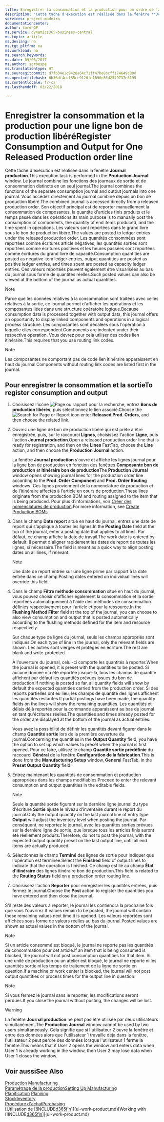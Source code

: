 ```yaml
---
title: Enregistrer la consommation et la production pour un ordre de fabrication | Microsoft Docs
description: "Cette tâche d'exécution est réalisée dans la fenêtre **Journal production**. Le journal combine les fonctions des journaux de sortie et de consommation distincts en un seul journal. Vous accédez directement au journal combiné depuis un bon de production libéré. Son objectif principal est de reporter manuellement la consommation de composantes, la quantité d'articles finis produits et le temps passé dans les opérations."
services: project-madeira
documentationcenter: 
author: SorenGP
ms.service: dynamics365-business-central
ms.topic: article
ms.devlang: na
ms.tgt_pltfrm: na
ms.workload: na
ms.search.keywords: 
ms.date: 09/06/2017
ms.author: sgroespe
ms.translationtype: HT
ms.sourcegitcommit: d7fb34e1c9428a64c71ff47be8bcff174649c00d
ms.openlocfilehash: 6b36df4ccf85ce9126fe1090e86d2549737e3195
ms.contentlocale: fr-ca
ms.lasthandoff: 03/22/2018

---
```

# <a name="register-consumption-and-output-for-one-released-production-order-line"></a><span data-ttu-id="c2026-106">Enregistrer la consommation et la production pour une ligne bon de production libéré</span><span class="sxs-lookup"><span data-stu-id="c2026-106">Register Consumption and Output for One Released Production order line</span></span>
<span data-ttu-id="c2026-107">Cette tâche d'exécution est réalisée dans la fenêtre **Journal production**.</span><span class="sxs-lookup"><span data-stu-id="c2026-107">This execution task is performed in the **Production Journal** window.</span></span> <span data-ttu-id="c2026-108">Le journal combine les fonctions des journaux de sortie et de consommation distincts en un seul journal.</span><span class="sxs-lookup"><span data-stu-id="c2026-108">The journal combines the functions of the separate consumption journal and output journals into one journal.</span></span> <span data-ttu-id="c2026-109">Vous accédez directement au journal combiné depuis un bon de production libéré.</span><span class="sxs-lookup"><span data-stu-id="c2026-109">The combined journal is accessed directly from a released production order.</span></span> <span data-ttu-id="c2026-110">Son objectif principal est de reporter manuellement la consommation de composantes, la quantité d'articles finis produits et le temps passé dans les opérations.</span><span class="sxs-lookup"><span data-stu-id="c2026-110">Its main purpose is to manually post the consumption of components, the quantity of end items produced, and the time spent in operations.</span></span> <span data-ttu-id="c2026-111">Les valeurs sont reportées dans le grand livre sous le bon de production libéré.</span><span class="sxs-lookup"><span data-stu-id="c2026-111">The values are posted to ledger entries under the released production order.</span></span> <span data-ttu-id="c2026-112">Les quantités consommées sont reportées comme écritures article négatives, les quantités sorties sont reportées comme écritures positives et les heures passées sont reportées comme écritures du grand livre de capacité.</span><span class="sxs-lookup"><span data-stu-id="c2026-112">Consumption quantities are posted as negative item ledger entries, output quantities are posted as positive ledger entries, and times spent are posted as capacity ledger entries.</span></span> <span data-ttu-id="c2026-113">Ces valeurs reportées peuvent également être visualisées au bas du journal sous forme de quantités réelles.</span><span class="sxs-lookup"><span data-stu-id="c2026-113">Such posted values can also be viewed at the bottom of the journal as actual quantities.</span></span>  

> [!NOTE]  
>  <span data-ttu-id="c2026-114">Parce que les données relatives à la consommation sont traitées avec celles relatives à la sortie, ce journal permet d'afficher les opérations et les composantes liées dans une structure opératoire logique.</span><span class="sxs-lookup"><span data-stu-id="c2026-114">Because consumption data is processed together with output data, this journal offers an opportunity to display linked components and operations in a logical process structure.</span></span> <span data-ttu-id="c2026-115">Les composantes sont décalées sous l'opération à laquelle elles correspondent.</span><span class="sxs-lookup"><span data-stu-id="c2026-115">Components are indented under their respective operation.</span></span> <span data-ttu-id="c2026-116">Vous devrez pour cela utiliser des codes lien itinéraire.</span><span class="sxs-lookup"><span data-stu-id="c2026-116">This requires that you use routing link codes.</span></span>  

> [!NOTE]  
>  <span data-ttu-id="c2026-117">Les composantes ne comportant pas de code lien itinéraire apparaissent en haut du journal.</span><span class="sxs-lookup"><span data-stu-id="c2026-117">Components without routing link codes are listed first in the journal.</span></span>  

## <a name="to-register-consumption-and-output"></a><span data-ttu-id="c2026-118">Pour enregistrer la consommation et la sortie</span><span class="sxs-lookup"><span data-stu-id="c2026-118">To register consumption and output</span></span>  
1.  <span data-ttu-id="c2026-119">Choisissez l'icône ![Page ou rapport pour la recherche](media/ui-search/search_small.png "icône Page ou rapport pour la recherche"), entrez **Bons de production libérés**, puis sélectionnez le lien associé.</span><span class="sxs-lookup"><span data-stu-id="c2026-119">Choose the ![Search for Page or Report](media/ui-search/search_small.png "Search for Page or Report icon") icon enter **Released Prod. Orders**, and then choose the related link.</span></span>  
2.  <span data-ttu-id="c2026-120">Ouvrez une ligne de bon de production libéré qui est prête à être enregistrée, puis, sur le raccourci **Lignes**, choisissez l'action **Ligne**, puis l'action **Journal production**.</span><span class="sxs-lookup"><span data-stu-id="c2026-120">Open a released production order line that is ready for registration, and then on the **Lines** FastTab, choose the **Line** action, and then choose the **Production Journal** action.</span></span>  

    <span data-ttu-id="c2026-121">La fenêtre **Journal production** s'ouvre et affiche les lignes journal pour la ligne bon de production en fonction des fenêtres **Composante bon de production** et **Itinéraire bon de production**</span><span class="sxs-lookup"><span data-stu-id="c2026-121">The **Production Journal** window opens showing journal lines for the production order line according to the **Prod. Order Component** and **Prod. Order Routing** windows.</span></span> <span data-ttu-id="c2026-122">Ces lignes proviennent de la nomenclature de production et de l'itinéraire affectés à l'article en cours de production.</span><span class="sxs-lookup"><span data-stu-id="c2026-122">These lines originate from the production BOM and routing assigned to the item that is being produced.</span></span> <span data-ttu-id="c2026-123">Pour plus d'informations, voir [Créer des nomenclatures de production](production-how-to-create-routings.md).</span><span class="sxs-lookup"><span data-stu-id="c2026-123">For more information, see [Create Production BOMs](production-how-to-create-routings.md).</span></span>  

3.  <span data-ttu-id="c2026-124">Dans le champ **Date report** situé en haut du journal, entrez une date de report qui s'applique à toutes les lignes.</span><span class="sxs-lookup"><span data-stu-id="c2026-124">In the **Posting Date** field at the top of the journal, enter a posting date that applies to all lines.</span></span> <span data-ttu-id="c2026-125">Par défaut, ce champ affiche la date de travail.</span><span class="sxs-lookup"><span data-stu-id="c2026-125">The work date is entered by default.</span></span> <span data-ttu-id="c2026-126">Il permet d'aligner rapidement les dates de report de toutes les lignes, si nécessaire.</span><span class="sxs-lookup"><span data-stu-id="c2026-126">The field is meant as a quick way to align posting dates on all lines, if relevant.</span></span>  

    > [!NOTE]  
    >  <span data-ttu-id="c2026-127">Une date de report entrée sur une ligne prime par rapport à la date entrée dans ce champ.</span><span class="sxs-lookup"><span data-stu-id="c2026-127">Posting dates entered on individual lines will override this field.</span></span>  

4.  <span data-ttu-id="c2026-128">Dans le champ **Filtre méthode consommation** situé en haut du journal, vous pouvez choisir d'afficher également la consommation et la sortie reportées automatiquement à l'aide des méthodes de consommation définies respectivement pour l'article et pour la ressource.</span><span class="sxs-lookup"><span data-stu-id="c2026-128">In the **Flushing Method Filter** field at the top of the journal, you can choose to also view consumption and output that is posted automatically according to the flushing methods defined for the item and resource respectively.</span></span>  

    <span data-ttu-id="c2026-129">Sur chaque type de ligne du journal, seuls les champs appropriés sont indiqués.</span><span class="sxs-lookup"><span data-stu-id="c2026-129">On each type of line in the journal, only the relevant fields are shown.</span></span> <span data-ttu-id="c2026-130">Les autres sont vierges et protégés en écriture.</span><span class="sxs-lookup"><span data-stu-id="c2026-130">The rest are blank and write-protected.</span></span>  

    <span data-ttu-id="c2026-131">À l'ouverture du journal, celui-ci comporte les quantités à reporter.</span><span class="sxs-lookup"><span data-stu-id="c2026-131">When the journal is opened, it is preset with the quantities to be posted.</span></span> <span data-ttu-id="c2026-132">Si aucune donnée n'a été reportée jusque-là, tous les champs de quantité affichent par défaut les quantités prévues issues du bon de production.</span><span class="sxs-lookup"><span data-stu-id="c2026-132">If nothing is posted so far, all quantity fields will show by default the expected quantities carried from the production order.</span></span> <span data-ttu-id="c2026-133">Si des reports partielles ont eu lieu, les champs de quantité des lignes affichent les quantités restantes.</span><span class="sxs-lookup"><span data-stu-id="c2026-133">If partial postings have been made, the quantity fields on the lines will show the remaining quantities.</span></span> <span data-ttu-id="c2026-134">Les quantités et délais déjà reportés pour la commande apparaissent au bas du journal en tant qu'écritures réelles.</span><span class="sxs-lookup"><span data-stu-id="c2026-134">The quantities and times already posted for the order are displayed at the bottom of the journal as actual entries.</span></span>  

    <span data-ttu-id="c2026-135">Vous avez la possibilité de définir les quantités devant figurer dans le champ **Quantité sortie** lors de la première ouverture du journal.</span><span class="sxs-lookup"><span data-stu-id="c2026-135">Concerning the quantities in the **Output Quantity** field, you have the option to set up which values to preset when the journal is first opened.</span></span> <span data-ttu-id="c2026-136">Pour ce faire, utilisez le champ **Quantité sortie prédéfinie** du raccourci **Général** de la fenêtre **Configuration de la fabrication**.</span><span class="sxs-lookup"><span data-stu-id="c2026-136">This is done from the **Manufacturing Setup** window, **General** FastTab, in the **Preset Output Quantity** field.</span></span>

5.  <span data-ttu-id="c2026-137">Entrez maintenant les quantités de consommation et production appropriées dans les champs modifiables.</span><span class="sxs-lookup"><span data-stu-id="c2026-137">Proceed to enter the relevant consumption and output quantities in the editable fields.</span></span>  

    > [!NOTE]  
    >  <span data-ttu-id="c2026-138">Seule la quantité sortie figurant sur la dernière ligne journal du type d'écriture **Sortie** ajuste le niveau d'inventaire durant le report du journal.</span><span class="sxs-lookup"><span data-stu-id="c2026-138">Only the output quantity on the last journal line of entry type **Output** will adjust the inventory level when posting the journal.</span></span> <span data-ttu-id="c2026-139">Par conséquent, ne reportez le journal, avec les quantités sorties prévues sur la dernière ligne de sortie, que lorsque tous les articles finis auront été réellement produits.</span><span class="sxs-lookup"><span data-stu-id="c2026-139">Therefore, do not to post the journal, with the expected output quantity preset on the last output line, until all end items are actually produced.</span></span>  

6.  <span data-ttu-id="c2026-140">Sélectionnez le champ **Terminé** des lignes de sortie pour indiquer que l'opération est terminée.</span><span class="sxs-lookup"><span data-stu-id="c2026-140">Select the **Finished** field of output lines to indicate that the operation is finished.</span></span> <span data-ttu-id="c2026-141">Ce champ est lié au champ **État d'itinéraire** des lignes itinéraire bon de production.</span><span class="sxs-lookup"><span data-stu-id="c2026-141">This field is related to the **Routing Status** field on a production order routing line.</span></span>  
7.  <span data-ttu-id="c2026-142">Choisissez l'action **Reporter** pour enregistrer les quantités entrées, puis fermez le journal.</span><span class="sxs-lookup"><span data-stu-id="c2026-142">Choose the **Post** action to register the quantities you have entered and then close the journal.</span></span>  

<span data-ttu-id="c2026-143">S'il reste des valeurs à reporter, le journal les contiendra la prochaine fois que vous l'ouvrirez.</span><span class="sxs-lookup"><span data-stu-id="c2026-143">If values remain to be posted, the journal will contain these remaining values next time it is opened.</span></span> <span data-ttu-id="c2026-144">Les valeurs reportées sont affichées sous forme de valeurs réelles au bas du journal.</span><span class="sxs-lookup"><span data-stu-id="c2026-144">Posted values are shown as actual values in the bottom of the journal.</span></span>  

> [!NOTE]  
>  <span data-ttu-id="c2026-145">Si un article consommé est bloqué, le journal ne reporte pas les quantités de consommation pour cet article.</span><span class="sxs-lookup"><span data-stu-id="c2026-145">If an item that is being consumed is blocked, the journal will not post consumption quantities for that item.</span></span> <span data-ttu-id="c2026-146">Si une unité de production ou un atelier est bloqué, le journal ne reporte ni les quantités sortie ni les temps de traitement de la ligne de sortie en question.</span><span class="sxs-lookup"><span data-stu-id="c2026-146">If a machine or work center is blocked, the journal will not post output quantities or process times for the output line in question.</span></span>  

> [!NOTE]  
>  <span data-ttu-id="c2026-147">Si vous fermez le journal sans le reporter, les modifications seront perdues.</span><span class="sxs-lookup"><span data-stu-id="c2026-147">If you close the journal without posting, the changes will be lost.</span></span>  

> [!WARNING]  
>  <span data-ttu-id="c2026-148">La fenêtre **Journal production** ne peut pas être utilisée par deux utilisateurs simultanément.</span><span class="sxs-lookup"><span data-stu-id="c2026-148">The **Production Journal** window cannot be used by two users simultaneously.</span></span> <span data-ttu-id="c2026-149">Cela signifie que si l'utilisateur 2 ouvre la fenêtre et entre des données alors que l'utilisateur 1 travaille déjà dans la fenêtre, l'utilisateur 2 peut perdre des données lorsque l'utilisateur 1 ferme la fenêtre.</span><span class="sxs-lookup"><span data-stu-id="c2026-149">This means that if User 2 opens the window and enters data when User 1 is already working in the window, then User 2 may lose data when User 1 closes the window.</span></span>  

## <a name="see-also"></a><span data-ttu-id="c2026-150">Voir aussi</span><span class="sxs-lookup"><span data-stu-id="c2026-150">See Also</span></span>  
<span data-ttu-id="c2026-151">[Production](production-manage-manufacturing.md)  </span><span class="sxs-lookup"><span data-stu-id="c2026-151">[Manufacturing](production-manage-manufacturing.md)  </span></span>  
[<span data-ttu-id="c2026-152">Paramétrage de la production</span><span class="sxs-lookup"><span data-stu-id="c2026-152">Setting Up Manufacturing</span></span>](production-configure-production-processes.md)  
<span data-ttu-id="c2026-153">[Planification](production-planning.md)    </span><span class="sxs-lookup"><span data-stu-id="c2026-153">[Planning](production-planning.md)    </span></span>  
[<span data-ttu-id="c2026-154">Stock</span><span class="sxs-lookup"><span data-stu-id="c2026-154">Inventory</span></span>](inventory-manage-inventory.md)  
[<span data-ttu-id="c2026-155">Procédure d'achat</span><span class="sxs-lookup"><span data-stu-id="c2026-155">Purchasing</span></span>](purchasing-manage-purchasing.md)  
<span data-ttu-id="c2026-156">[Utilisation de [!INCLUDE[d365fin](includes/d365fin_md.md)]](ui-work-product.md)</span><span class="sxs-lookup"><span data-stu-id="c2026-156">[Working with [!INCLUDE[d365fin](includes/d365fin_md.md)]](ui-work-product.md)</span></span>

